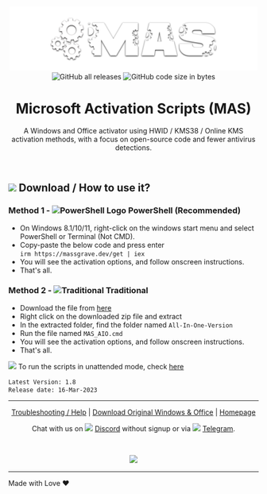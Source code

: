 <p align="center"><img src="https://github.com/KomashiFX/KomashiFX/blob/main/ReadMeSaves/1689385067225.png?raw=true" width="500">
<br>
<img alt="GitHub all releases" src="https://img.shields.io/github/downloads/massgravel/Microsoft-Activation-Scripts/total"> <img alt="GitHub code size in bytes" src="https://img.shields.io/github/languages/code-size/massgravel/Microsoft-Activation-Scripts">

</p>
<h1 align="center">Microsoft  Activation  Scripts (MAS)</h1>

<p align="center">A Windows and Office activator using HWID / KMS38 / Online KMS activation methods, with a focus on open-source code and fewer antivirus detections.</p><br>

## <img src="https://api.iconify.design/ph:download-simple-bold.svg?color=%23cdcdcd"> Download / How to use it?

### Method 1 - <img src="https://api.iconify.design/vscode-icons:file-type-powershell2.svg?color=%23cdcdcd" alt="PowerShell Logo"> PowerShell (Recommended)

-   On Windows 8.1/10/11, right-click on the windows start menu and select PowerShell or Terminal (Not CMD).
-   Copy-paste the below code and press enter\
    `irm https://massgrave.dev/get | iex`
-   You will see the activation options, and follow onscreen instructions.
-   That's all.

### Method 2 - <img src="https://api.iconify.design/ic:baseline-room-preferences.svg?color=%23cdcdcd" alt="Traditional"> Traditional

-   Download the file from [here](https://github.com/massgravel/Microsoft-Activation-Scripts/archive/refs/heads/master.zip)
-   Right click on the downloaded zip file and extract
-   In the extracted folder, find the folder named `All-In-One-Version`
-   Run the file named `MAS_AIO.cmd`
-   You will see the activation options, and follow onscreen instructions.
-   That's all.

<img src="https://api.iconify.design/codicon:debug-coverage.svg?color=%23cdcdcd"> To run the scripts in unattended mode, check [here](https://massgrave.dev/command_line_switches.html)

```
Latest Version: 1.8
Release date: 16-Mar-2023
```
<hr>

<p align="center"><a href="https://massgrave.dev/troubleshoot.html">Troubleshooting / Help</a> |
<a href="https://massgrave.dev/genuine-installation-media.html">Download Original Windows & Office</a> |
<a href="https://massgrave.dev">Homepage</a></p>

<p align="center">Chat with us on <img src="https://api.iconify.design/mdi:discord.svg?color=%233a54cd"> <a href="https://discord.gg/gjJEfq7ux8" target="_blank">Discord</a> without signup or via <img src="https://api.iconify.design/logos:telegram.svg?color=%233a54cd"> <a href="https://t.me/Microsoft_Activation_Scripts" target="_blank">Telegram</a>.</p>
</br>

<p align="center"><a href="https://twitter.com/massgravel"><img src="https://img.shields.io/twitter/follow/massgravel"></a></p>

---

Made with Love ❤️


